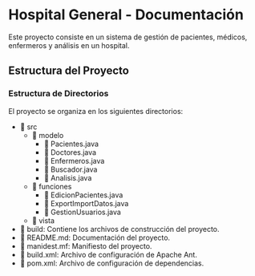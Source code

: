 # Hospital General - Documentación

Este proyecto consiste en un sistema de gestión de pacientes, médicos, enfermeros y análisis en un hospital.

## Estructura del Proyecto

### Estructura de Directorios

El proyecto se organiza en los siguientes directorios:

- 📁 src
    - 📁 modelo
        - 📄 Pacientes.java
        - 📄 Doctores.java
        - 📄 Enfermeros.java
        - 📄 Buscador.java
        - 📄 Analisis.java
    - 📁 funciones
        - 📄 EdicionPacientes.java
        - 📄 ExportImportDatos.java
        - 📄 GestionUsuarios.java
    - 📁 vista
- 📁 build: Contiene los archivos de construcción del proyecto.
- 📄 README.md: Documentación del proyecto.
- 📄 manidest.mf: Manifiesto del proyecto.
- 📄 build.xml: Archivo de configuración de Apache Ant.
- 📄 pom.xml: Archivo de configuración de dependencias.